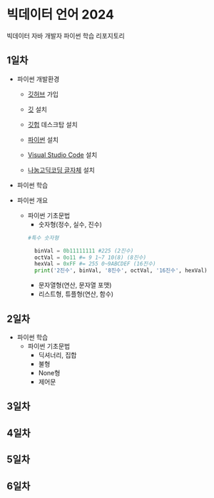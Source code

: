 # 빅데이터 언어 2024
빅데이터 자바 개발자 파이썬 학습 리포지토리

## 1일차
- 파이썬 개발환경
  - [깃허브](https://github.com/) 가입

  - [깃](https://git-scm.com/) 설치

  - [깃헙](https://desktop.github.com/) 데스크탑 설치

  - [파이썬]( https://python.org) 설치
 
  - [Visual Studio Code](https://code.visualstudio.com/) 설치

  - [나눔고딕코딩 글자체](https://github.com/naver/nanumfont) 설치

- 파이썬 학습
- 파이썬 개요
  - 파이썬 기초문법
    - 숫자형(정수, 실수, 진수)
    ```python
    #특수 숫자형

      binVal = 0b11111111 #225 (2진수)
      octVal = 0o11 #= 9 1~7 10(8) (8진수)
      hexVal = 0xFF #= 255 0~9ABCDEF (16진수)
      print('2진수', binVal, '8진수', octVal, '16진수', hexVal)
    ```
    - 문자열형(연산, 문자열 포맷)
    - 리스트형, 튜플형(연산, 함수)

## 2일차
- 파이썬 학습
  - 파이썬 기초문법
    - 딕셔너리, 집합
    - 불형
    - None형
    - 제어문

## 3일차

## 4일차

## 5일차

## 6일차